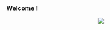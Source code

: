 ### Welcome !
<p align="center">
<img align="center" src="https://github-readme-stats.vercel.app/api?username=Lara1011&show_icons=true&theme=tokyonight" />
</p>
